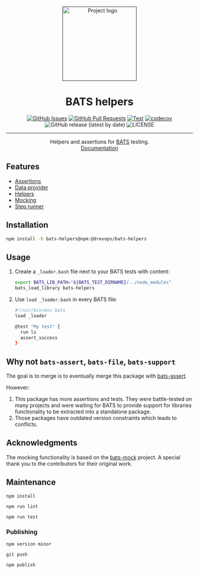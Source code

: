 <p align="center">
  <a href="" rel="noopener">
 <img width=200px height=200px src="https://placehold.jp/000000/ffffff/200x200.png?text=BATS%20helpers&css=%7B%22border-radius%22%3A%22%20100px%22%7D" alt="Project logo"></a>
</p>

<h1 align="center">BATS helpers</h1>

<div align="center">

[![GitHub Issues](https://img.shields.io/github/issues/drevops/bats-helpers.svg)](https://github.com/drevops/bats-helpers/issues)
[![GitHub Pull Requests](https://img.shields.io/github/issues-pr/drevops/bats-helpers.svg)](https://github.com/drevops/bats-helpers/pulls)
[![Test](https://github.com/drevops/bats-helpers/actions/workflows/test.yml/badge.svg)](https://github.com/drevops/bats-helpers/actions/workflows/test.yml)
[![codecov](https://codecov.io/gh/drevops/bats-helpers/graph/badge.svg?token=O0ZYROWCCK)](https://codecov.io/gh/drevops/bats-helpers)
![GitHub release (latest by date)](https://img.shields.io/github/v/release/drevops/bats-helpers)
![LICENSE](https://img.shields.io/github/license/drevops/bats-helpers)
</div>

---

<p align="center"> Helpers and assertions for <a href="https://github.com/bats-core/bats-core">BATS</a> testing.
    <br>
   <a href="https://bats-helpers.drevops.com">Documentation</a>
</p>

## Features

- [Assertions](docs/assertions.md)
- [Data provider](docs/data-provider.md)
- [Helpers](docs/helpers.md)
- [Mocking](docs/mocking.md)
- [Step runner](docs/step-runner.md)

## Installation

```bash
npm install -D bats-helpers@npm:@drevops/bats-helpers
```

## Usage

1. Create a `_loader.bash` file next to your BATS tests with content:

   ```bash
   export BATS_LIB_PATH="${BATS_TEST_DIRNAME}/../node_modules"
   bats_load_library bats-helpers
   ```

2. Use `load _loader.bash` in every BATS file:

   ```bash
   #!/usr/bin/env bats
   load _loader

   @test "My test" {
     run ls
     assert_success
   }
   ```

## Why not `bats-assert`, `bats-file`, `bats-support`

The goal is to merge is to eventually merge this package with [bats-assert](https://github.com/bats-core/bats-assert).

However:
1. This package has more assertions and tests. They were battle-tested on many
   projects and were waiting for BATS to provide support for libraries
   functionality to be extracted into a standalone package.
2. Those packages have outdated version constraints which leads to conflicts.


## Acknowledgments

The mocking functionality is based on
the [bats-mock](https://github.com/grayhemp/bats-mock) project.
A special thank you to the contributors for their original work.

## Maintenance

    npm install

    npm run lint

    npm run test

### Publishing

    npm version minor

    git push

    npm publish
